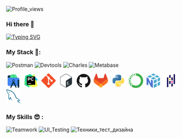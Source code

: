 ![Profile_views](https://komarev.com/ghpvc/?username=dio1503&color=orange&style=plastic)

### Hi there 👋

[![Typing SVG](https://readme-typing-svg.demolab.com?font=Fira+Code&pause=1000&color=EE8838&width=435&lines=I'm+QA+Engeneer+(manual))](https://git.io/typing-svg)


### My Stack 🧰:

![Postman](https://img.shields.io/badge/-Postman-000010?style=for-the-badge&logo=postman)
![Devtools](https://img.shields.io/badge/-Devtools-000010?style=for-the-badge&logo=devtools)
![Charles](https://img.shields.io/badge/-Charles_proxy-000010?style=for-the-badge&logo=charles)
![Metabase](https://img.shields.io/badge/-Metabase-000010?style=for-the-badge&logo=metabase)

<div>
  <img src="https://github.com/devicons/devicon/blob/master/icons/androidstudio/androidstudio-original.svg" title="androidstudio" alt="androidstudio" width="40" height="40"/>&nbsp;
  <img src="https://github.com/devicons/devicon/blob/master/icons/pycharm/pycharm-original.svg" title="pycharm" alt="pycharm" width="40" height="40"/>&nbsp;
  <img src="https://github.com/devicons/devicon/blob/master/icons/git/git-original.svg" title="git" alt="git" width="40" height="40"/>&nbsp;
  <img src="https://github.com/devicons/devicon/blob/master/icons/bash/bash-original.svg" title="bash" alt="bash" width="40" height="40"/>&nbsp;
  <img src="https://github.com/devicons/devicon/blob/master/icons/github/github-original.svg" title="github" alt="github" width="40" height="40"/>&nbsp;
  <img src="https://github.com/devicons/devicon/blob/master/icons/gitlab/gitlab-original.svg" title="gitlab" alt="gitlab" width="40" height="40"/>&nbsp;
  <img src="https://github.com/devicons/devicon/blob/master/icons/python/python-original.svg" title="python" alt="python" width="40" height="40"/>&nbsp;
  <img src="https://github.com/devicons/devicon/blob/master/icons/anaconda/anaconda-original.svg" title="anaconda" alt="anaconda" width="40" height="40"/>&nbsp;
  <img src="https://github.com/devicons/devicon/blob/master/icons/numpy/numpy-original.svg" title="numpy" alt="numpy" width="40" height="40"/>&nbsp;
  <img src="https://github.com/devicons/devicon/blob/master/icons/pandas/pandas-original.svg" title="pandas" alt="pandas" width="40" height="40"/>&nbsp;
  <img src="https://github.com/devicons/devicon/blob/master/icons/mysql/mysql-original.svg" title="mysql" alt="mysql" width="40" height="40"/>&nbsp;
</div>

### My Skills 😎 :

![Teamwork](https://img.shields.io/badge/-Teamwork-000010?style=for-the-badge&logo=teamwork)
![UI_Testing](https://img.shields.io/badge/-UI_Testing-000010?style=for-the-badge&logo=ui_testing)
![Техники_тест_дизайна](https://img.shields.io/badge/-Техники_тест_дизайна-000010?style=for-the-badge&logo=Техники_тест_дизайна)

<!--
**dio1503/dio1503** is a ✨ _special_ ✨ repository because its `README.md` (this file) appears on your GitHub profile.

Here are some ideas to get you started:

- 🔭 I’m currently working on ...
- 🌱 I’m currently learning ...
- 👯 I’m looking to collaborate on ...
- 🤔 I’m looking for help with ...
- 💬 Ask me about ...
- 📫 How to reach me: ...
- 😄 Pronouns: ...
- ⚡ Fun fact: ...
-->
